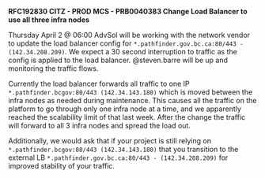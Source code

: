 **RFC192830 CITZ - PROD MCS - PRB0040383 Change Load Balancer to use all three infra nodes**

Thursday April 2 @ 06:00 AdvSol will be working with the network vendor to update the load balancer config for `*.pathfinder.gov.bc.ca:80/443 - (142.34.208.209)`. We expect a 30 second interruption to traffic as the config is applied to the load balancer. @steven.barre will be up and monitoring the traffic flows.

Currently the load balancer forwards all traffic to one IP `*.pathfinder.bcgov:80/443 (142.34.143.180)` which is moved between the infra nodes as needed during maintenance. This causes all the traffic on the platform to go through only one infra node at a time, and we apparently reached the scalability limit of that last week. After the change the traffic will forward to all 3 infra nodes and spread the load out.

Additionally, we would ask that if your project is still relying on `*.pathfinder.bcgov:80/443 (142.34.143.180)` that you transition to the external LB `*.pathfinder.gov.bc.ca:80/443 - (142.34.208.209)` for improved stability of your traffic.
